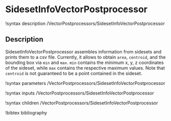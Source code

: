 # SidesetInfoVectorPostprocessor

!syntax description /VectorPostprocessors/SidesetInfoVectorPostprocessor

## Description

SidesetInfoVectorPostprocessor assembles information from sidesets and prints them to
a csv file. Currently, it allows to obtain `area`, `centroid`, and the bounding box
via `min` and `max`. `min` contains the minimum x, y, z coordinates of the
sideset, while `max` contains the respective maximum values. Note that `centroid`
is not guaranteed to be a point contained in the sideset.

!syntax parameters /VectorPostprocessors/SidesetInfoVectorPostprocessor

!syntax inputs /VectorPostprocessors/SidesetInfoVectorPostprocessor

!syntax children /VectorPostprocessors/SidesetInfoVectorPostprocessor

!bibtex bibliography
